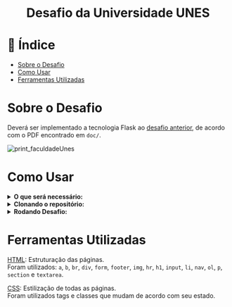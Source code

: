 <h1 align="center"> Desafio da Universidade UNES</h1>


# :mag_right: Índice

* [Sobre o Desafio](#sobre)
* [Como Usar](#comoUsar)
* [Ferramentas Utilizadas](#ferramentas)

<span id="sobre"></span>

# Sobre o Desafio

Deverá ser implementado a tecnologia Flask ao <a href="https://github.com/BrunoSerpa/Desafio_Faculdade_Unes_PW/releases/tag/V1"> desafio anterior</a>, de acordo com o PDF encontrado em  ```doc/```.

![print_faculdadeUnes](https://github.com/BrunoSerpa/Desafio_Faculdade_Unes_PW/blob/main/Doc/faculdadeUnes.gif?raw=true)

<span id="comoUsar"></span>

# Como Usar

<details>
  <summary><b>O que será necessário:</b></summary>

  - <a href="https://git-scm.com/downloads">Git</a> Será necessário o git para fazer uma clonagem do repositório.
</details>

<details>
  <summary><b>Clonando o repositório:</b></summary>
  
  1º Passo: Crie uma pasta vazia.

  2º Passo: Entre na pasta criada e clique no diretório na parte superior e digite cmd:

  ![print_passo2](https://github.com/BrunoSerpa/Desafio_Faculdade_Unes_PW/blob/main/Doc/Passo2.PNG?raw=true)

  3º Passo: Dentro do cmd insira o comando:
 
  `git clone "https://github.com/BrunoSerpa/Desafio_Faculdade_Unes_PW" .`
</details>


<details>
  <summary><b>Rodando Desafio:</b></summary>

  1° Passo: Dentro do Cmd criado em "Clonando o repositório" insira os comandos:
  
  `cd src`

  `py -m venv venv`
  >Caso os comando não funcionar, troque a palavra python do comando  por <b>py3</b>. 

  >> OBS: Se o seu python não for da versão  3.11.2 é possível os comandos não funcionarem. Para instalar a versão desejada <a href="https://www.python.org/downloads/release/python-3112/">Clique Aqui</a> ou vá para o site oficial da linguagem.

  2º Passo: Entre na sua Máquina Virtual com o comando:

  `.\venv\Scripts\activate`

  6º Passo: Instale os requerimentos com o comando:

  `pip install -r requirements.txt`

  7º Passo: Acesse o projeto com o comando:  (Isso executará o `app.py` e será possível ver o site funcional).

  `flask run`

  8º Passo: Quando finalzar insira o comando no cmd: (Isso vai parar o venv)

  `deactivate`

</details>

<span id="ferramentas"></span>

# Ferramentas Utilizadas

<a href="https://www.w3schools.com/html/">HTML</a>: Estruturação das páginas.<br/> Foram utilizados: `a`, `b`, `br`, `div`, `form`, `footer`, `img`, `hr`, `h1`, `input`, `li`, `nav`, `ol`, `p`, `section` e `textarea`.

<a href="https://www.w3schools.com/css/">CSS</a>: Estilização de todas as páginas.<br/>
Foram utilizados tags e classes que mudam de acordo com seu estado.